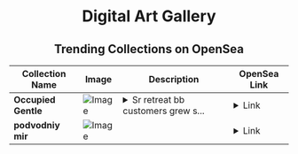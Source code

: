 <div align="center">

# Digital Art Gallery

## Trending Collections on OpenSea

| Collection Name                       | Image                                                                                     | Description                       | OpenSea Link                                                                                          |
|---------------------------------------|-------------------------------------------------------------------------------------------|-----------------------------------|--------------------------------------------------------------------------------------------------------|
| **Occupied Gentle** | ![Image](https://i.seadn.io/s/raw/files/1974cd7bd4d5b998ab08502e0961ee91.jpg?w=500&auto=format?w=200&auto=format) | <details><summary>Sr retreat bb customers grew s...</summary>Sr retreat bb customers grew south hayes notre species</details> | <details><summary>Link</summary>[Occupied Gentle](https://opensea.io/collection/occupied-gentle)</details> |
| **podvodniy mir** | ![Image](https://i.seadn.io/s/raw/files/b7c2ef836173639bd97f6d032a12e1ba.png?w=500&auto=format?w=200&auto=format) |  | <details><summary>Link</summary>[podvodniy mir](https://opensea.io/collection/podvodniy-mir)</details> |

</div>